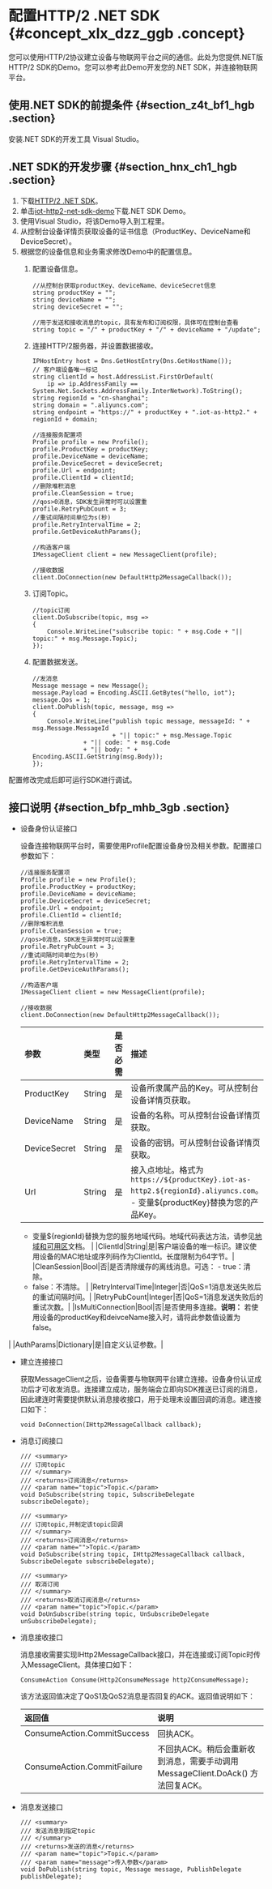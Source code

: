 # 配置HTTP/2 .NET SDK {#concept_xlx_dzz_ggb .concept}

您可以使用HTTP/2协议建立设备与物联网平台之间的通信。此处为您提供.NET版HTTP/2 SDK的Demo。您可以参考此Demo开发您的.NET SDK，并连接物联网平台。

## 使用.NET SDK的前提条件 {#section_z4t_bf1_hgb .section}

安装.NET SDK的开发工具 Visual Studio。

## .NET SDK的开发步骤 {#section_hnx_ch1_hgb .section}

1.  下载[HTTP/2 .NET SDK](https://iot-demos.oss-cn-shanghai.aliyuncs.com/h2/iotx-as-http2-net-sdk.dll)。
2.  单击[iot-http2-net-sdk-demo](https://iot-demos.oss-cn-shanghai.aliyuncs.com/h2/iot-http2-net-sdk-demo.zip)下载.NET SDK Demo。
3.  使用Visual Studio，将该Demo导入到工程里。
4.  从控制台设备详情页获取设备的证书信息（ProductKey、DeviceName和DeviceSecret）。
5.  根据您的设备信息和业务需求修改Demo中的配置信息。
    1.  配置设备信息。

        ```
        //从控制台获取productKey、deviceName、deviceSecret信息
        string productKey = "";
        string deviceName = "";
        string deviceSecret = "";
        
        //用于发送和接收消息的topic，具有发布和订阅权限，具体可在控制台查看
        string topic = "/" + productKey + "/" + deviceName + "/update";
        ```

    2.  连接HTTP/2服务器，并设置数据接收。

        ```
        IPHostEntry host = Dns.GetHostEntry(Dns.GetHostName());
        // 客户端设备唯一标记
        string clientId = host.AddressList.FirstOrDefault(
            ip => ip.AddressFamily == System.Net.Sockets.AddressFamily.InterNetwork).ToString();
        string regionId = "cn-shanghai";
        string domain = ".aliyuncs.com";
        string endpoint = "https://" + productKey + ".iot-as-http2." + regionId + domain;
        
        //连接服务配置项
        Profile profile = new Profile();
        profile.ProductKey = productKey;
        profile.DeviceName = deviceName;
        profile.DeviceSecret = deviceSecret;
        profile.Url = endpoint;
        profile.ClientId = clientId;
        //删除堆积消息
        profile.CleanSession = true;
        //qos>0消息，SDK发生异常时可以设置重
        profile.RetryPubCount = 3;
        //重试间隔时间单位为s(秒)
        profile.RetryIntervalTime = 2;
        profile.GetDeviceAuthParams();
        
        //构造客户端
        IMessageClient client = new MessageClient(profile);
        
        //接收数据
        client.DoConnection(new DefaultHttp2MessageCallback());
        ```

    3.  订阅Topic。

        ```
        //topic订阅
        client.DoSubscribe(topic, msg =>
        {
            Console.WriteLine("subscribe topic: " + msg.Code + "|| topic:" + msg.Message.Topic);
        });
        ```

    4.  配置数据发送。

        ```
        //发消息
        Message message = new Message();
        message.Payload = Encoding.ASCII.GetBytes("hello, iot");
        message.Qos = 1;
        client.DoPublish(topic, message, msg =>
        {
            Console.WriteLine("publish topic message, messageId: " + msg.Message.MessageId 
                              + "|| topic:" + msg.Message.Topic
        		      + "|| code: " + msg.Code
        		      + "|| body: " + Encoding.ASCII.GetString(msg.Body));
        });
        ```


配置修改完成后即可运行SDK进行调试。

## 接口说明 {#section_bfp_mhb_3gb .section}

-   设备身份认证接口

    设备连接物联网平台时，需要使用Profile配置设备身份及相关参数。配置接口参数如下：

    ```
    //连接服务配置项
    Profile profile = new Profile();
    profile.ProductKey = productKey;
    profile.DeviceName = deviceName;
    profile.DeviceSecret = deviceSecret;
    profile.Url = endpoint;
    profile.ClientId = clientId;
    //删除堆积消息
    profile.CleanSession = true;
    //qos>0消息，SDK发生异常时可以设置重
    profile.RetryPubCount = 3;
    //重试间隔时间单位为s(秒)
    profile.RetryIntervalTime = 2;
    profile.GetDeviceAuthParams();
    
    //构造客户端
    IMessageClient client = new MessageClient(profile);
    
    //接收数据
    client.DoConnection(new DefaultHttp2MessageCallback());
    ```

    |参数|类型|是否必需|描述|
    |:-|:-|:---|:-|
    |ProductKey|String|是|设备所隶属产品的Key。可从控制台设备详情页获取。|
    |DeviceName|String|是|设备的名称。可从控制台设备详情页获取。|
    |DeviceSecret|String|是|设备的密钥。可从控制台设备详情页获取。|
    |Url|String|是|接入点地址。格式为`https://${productKey}.iot-as-http2.${regionId}.aliyuncs.com`。    -   变量$\{productKey\}替换为您的产品Key。
    -   变量$\{regionId\}替换为您的服务地域代码。地域代码表达方法，请参见[地域和可用区](https://www.alibabacloud.com/help/doc-detail/40654.htm)文档。
|
    |ClientId|String|是|客户端设备的唯一标识。建议使用设备的MAC地址或序列码作为ClientId。长度限制为64字节。|
    |CleanSession|Bool|否|是否清除缓存的离线消息。可选：    -   true：清除。
    -   false：不清除。
|
    |RetryIntervalTime|Integer|否|QoS=1消息发送失败后的重试间隔时间。|
    |RetryPubCount|Integer|否|QoS=1消息发送失败后的重试次数。|
    |IsMultiConnection|Bool|否|是否使用多连接。**说明：** 若使用设备的productKey和deivceName接入时，请将此参数值设置为false。

|
    |AuthParams|Dictionary|是|自定义认证参数。|

-   建立连接接口

    获取MessageClient之后，设备需要与物联网平台建立连接。设备身份认证成功后才可收发消息。连接建立成功，服务端会立即向SDK推送已订阅的消息，因此建连时需要提供默认消息接收接口，用于处理未设置回调的消息。建连接口如下：

    ```
    void DoConnection(IHttp2MessageCallback callback);
    ```

-   消息订阅接口

    ```
    /// <summary>
    /// 订阅topic
    /// </summary>
    /// <returns>订阅消息</returns>
    /// <param name="topic">Topic.</param>
    void DoSubscribe(string topic, SubscribeDelegate subscribeDelegate);
    
    /// <summary>
    /// 订阅topic,并制定该topic回调 
    /// </summary>
    /// <returns>订阅消息</returns>
    /// <param name="">Topic.</param>
    void DoSubscribe(string topic, IHttp2MessageCallback callback, SubscribeDelegate subscribeDelegate);
    
    /// <summary>
    /// 取消订阅
    /// </summary>
    /// <returns>取消订阅消息</returns>
    /// <param name="topic">Topic.</param>
    void DoUnSubscribe(string topic, UnSubscribeDelegate unSubscribeDelegate);
    ```

-   消息接收接口

    消息接收需要实现IHttp2MessageCallback接口，并在连接或订阅Topic时传入MessageClient。具体接口如下：

    ```
    ConsumeAction Consume(Http2ConsumeMessage http2ConsumeMessage);
    ```

    该方法返回值决定了QoS1及QoS2消息是否回复的ACK。返回值说明如下：

    |返回值|说明|
    |:--|:-|
    |ConsumeAction.CommitSuccess|回执ACK。|
    |ConsumeAction.CommitFailure|不回执ACK。稍后会重新收到消息，需要手动调用MessageClient.DoAck\(\) 方法回复ACK。|

-   消息发送接口

    ```
    /// <summary>
    /// 发送消息到指定topic
    /// </summary>
    /// <returns>发送的消息</returns>
    /// <param name="topic">Topic.</param>
    /// <param name="message">传入参数</param>
    void DoPublish(string topic, Message message, PublishDelegate publishDelegate);
    ```



